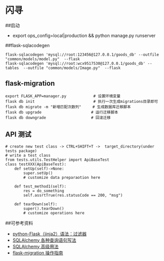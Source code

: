 闪寻
=====================
##启动
* export ops_config=local|production && python manage.py runserver

##flask-sqlacodegen

    flask-sqlacodegen 'mysql://root:123456@127.0.0.1/goods_db' --outfile "common/models/model.py"  --flask
    flask-sqlacodegen 'mysql://root:wcx9517530@127.0.0.1/goods_db' --tables  --outfile "common/models/Image.py"  --flask

## flask-migration
    export FLASK_APP=manager.py            # 设置环境变量
    flask db init                          # 执行一次生成migrations目录即可
    flask db migrate -m "新增匹配次数列"     # 生成数据库迁移脚本
    flask db upgrade                      # 运行迁移脚本
    flask db downgrade                    # 回滚迁移

## API 测试
    # create new test class -> CTRL+SHIFT+T ->  target_directory(under tests package)
    # write a test class
    from tests.utils.TestHelper import ApiBaseTest  
    class testXXX(ApiBaseTest):
        def setUp(self)->None:
            super.setUp()
            # customize data preparaotion here
            
        def test_method1(self):
            res = do_something
            self.assrtTrue(res.statusCode == 200, "msg")
        
        def tearDown(self):
            super().tearDown()
            # customize operations here
            

##可参考资料
* [python-Flask（jinja2）语法：过滤器](https://www.jianshu.com/p/3127ac233518)
* [SQLAlchemy 各种查询语句写法](https://wxnacy.com/2017/08/14/python-2017-08-14-sqlalchemy-filter/)
* [SQLAlchemy 高级用法](https://www.cnblogs.com/coder2012/p/4746941.html)
* [flask-migration 操作指南](migrations/操作指南.md)